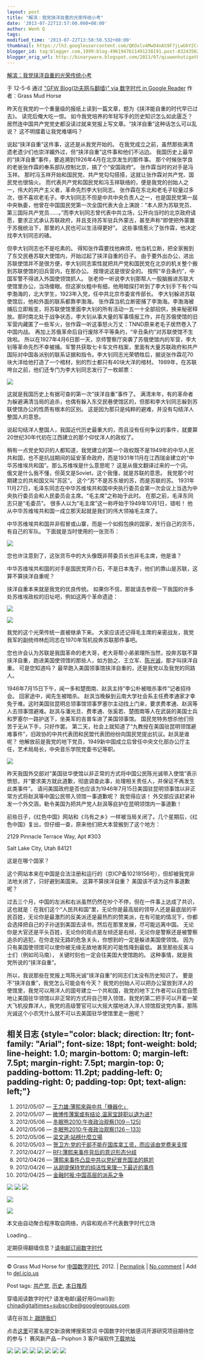 ```yaml
---
layout: post
title: "解滨：我党挟洋自重的光荣传统小考"
date: '2013-07-22T13:57:00.000+08:00'
author: Wenh Q
tags:
modified_time: '2013-07-22T13:58:50.532+08:00'
thumbnail: https://lh3.googleusercontent.com/QKOxlv4MwO4nAS9F7jLwUkY2CrFaHkNdemkonQjOfNpWLIzyp3WXdaVVy0yEK0ixEozVVZE8q34LHC-Jn7A3Q5AoV7Rwaz3AshpL4qd4-Wgx36fRCLk=s72-c
blogger_id: tag:blogger.com,1999:blog-4961947611491238191.post-8324356292666570790
blogger_orig_url: http://binaryware.blogspot.com/2013/07/qiuwenhutigatbloggercom_22.html
---
```


[
解滨：我党挟洋自重的光荣传统小考](http://feedproxy.google.com/~r/chinagfwblog/~3/hRwcRsJir10/)

于 12-5-6 通过 ["GFW Blog(功夫网与翻墙)" via 数字时代 in Google
Reader](http://feeds2.feedburner.com/chinagfwblog) 作者：Grass Mud Horse

昨天在我党的一个重量级的报纸上读到一篇文章，题为《挟洋能自重的时代早已过去》。
读完后俺大吃一惊。 如今我党培养的年轻写手的历史知识怎么如此匮乏？
居然连中国共产党党史都没读过就来党报上写文章。“挟洋自重”这种话怎么可以乱说？
这不明摆着让我党难堪吗？

说起“挟洋自重”这件事，这还是从我党开始的。
在我党成立之前，虽然那些满清遗老遗少们也崇洋媚外过，但“挟洋自重”这件事和他们不沾边。
我国历史上最早的“挟洋自重”事件，要追溯到1926年4月在北京发生的那件事。
那个时候张学良的老爸张作霖的奉系部队控制北京，搞了个“安国政府”。
张作霖当时的对手是冯玉祥。
那时冯玉祥开始和国民党、共产党勾勾搭搭，这就让张作霖对共产党、国民党也很恼火。
而代表共产党和国民党和冯玉祥联络的，便是我党的创始人之一，伟大的共产主义者，革命先烈李大钊同志。
张作霖在东北和老毛子较量过多次，很不喜欢老毛子。李大钊同志不但是中共中央负责人之一，也是国民党第一屆中央執委，他曾在中国国民党第一次全国代表大会上演說：“本人原为苏联党员、第三国际共产党员……。”而李大钊同志曾代表中共立场，公开向当时的北京政府请愿，要求正式承认苏联政府，并且支持苏军驻兵外蒙古，甚至声称“即使把外蒙置于苏俄统治下，那里的人民也可以生活得更好”。
这些事情惹火了张作霖，他决定找李大钊同志的碴。

但李大钊同志也不是吃素的。
得知张作霖要找他麻烦，他当机立断，把全家搬到了东交民巷苏联大使馆内，开始过起了挟洋自重的日子。
由于要外出办公，进出苏联使馆并不是很方便，李大钊同志索性就把共产党和国民党在北京的机关整个搬到苏联使馆的旧兵营内，在那办公。
按理说这是很安全的。 按照“辛丑条约”，中国军警不得进入外国使领馆抓人。
张老帅一听说李大钊那帮人一股脑搬进苏联大使馆里办公，当场傻眼。但这家伙粗中有细，他用暗探打听到了李大钊手下有个叫李渤海的，北大学生，1923年入党，任中共北京市委宣传部长。
李大钊躲进苏联使馆后，他和外面的联系都靠李渤海。
张作霖当机立断密捕了李渤海。李渤海被捕后立即叛变，将苏联使馆里面李大钊的所有活动一五一十全部招供，换来秘密释放。那时南北处于战争状态，李大钊从事大量的军事情报工作，并在苏俄使馆的旧军营内藏匿了一些军火，张作霖一听这事怒火万丈：TNND原来老毛子居然卷入了中国内战。
再加上苏俄革命后自行废除不平等条约，“辛丑条约”对苏联使馆不生效啦。
所以在1927年4月6日那一天，京师警察厅突袭了苏俄使馆内的军营，李大钊等革命先烈不幸被捕。军警共获取七卡车文件档案，里面有大量苏联政府和共产国际对中国各派别的联系证据和指令。李大钊同志光荣牺牲后，据说张作霖花70块大洋给他打造了一个棺材，别的烈士都只有40块大洋的棺材。
1989年，在苏联垮台之前，他们还专门为李大钊同志发行了一枚邮票：

![](https://lh3.googleusercontent.com/QKOxlv4MwO4nAS9F7jLwUkY2CrFaHkNdemkonQjOfNpWLIzyp3WXdaVVy0yEK0ixEozVVZE8q34LHC-Jn7A3Q5AoV7Rwaz3AshpL4qd4-Wgx36fRCLk)

这就是我国历史上有据可查的第一次“挟洋自重”事件了。
满清末年，有的革命者为躲避满清当局的追杀，也偶有躲入东交民巷使馆区的，但那和李大钊同志躲到苏联使馆办公的性质有根本的区别。
这是因为那只是纯粹的避难，并没有勾结洋人整国人的意思。

说起勾结洋人整国人，我国近代历史最重大的，而且没有任何争议的事件，就要算20世纪30年代初在江西建立的那个仰仗洋人的政权了。

稍有一点党史知识的人都知道，我党建立的第一个政权既不是1949年的中华人民共和国，也不是抗战期间的延安革命政府，而是1931年11月在江西瑞金建立的“中华苏维埃共和国”。那么苏维埃是什么意思呢？
这是从俄文翻译过来的一个词。
俄文是什么我不懂，但英文是Soviet，这个我懂，就是苏联的意思。
我党那个时期建立的共和国又叫“苏区”。
这个“苏”不是苏东坡的苏，而是苏联的苏。
1931年11月27日，毛泽东同志在中华苏维埃共和国中央执行委员会第一次会议上当选为中央执行委员会和人民委员会主席。“毛主席”之称始于此时。
在那之前，毛泽东同志只是“毛委员”。
很多人以为“毛主席”这一称呼始于1949年10月1日，错啦！
他从中华苏维埃共和国一成立那天起就是我们的伟大领袖毛主席了。

中华苏维埃共和国并非假冒或山寨，而是一个如假包换的国家，发行自己的货币，有自己的军队。
下面就是当时使用的一张货币：

![](https://lh3.googleusercontent.com/WTnpEueB8nJwh3r-6mF1Dj8sxFHtZ4Tp69Jb58X5lBPRF0ZAtx6AvumYEr1CJ1KmkrRHJIv9lT-SC2FOcBN85yl_1fPx5eADUJTgnlKNJ_4qYhjnvIw)

您也许注意到了，这张货币中的大头像既非蒋委员长也非毛主席，他是谁？

中华苏维埃共和国的对手是国民党蒋介石，不是日本鬼子，他们的靠山是苏联，这算不算挟洋自重呢？

挟洋自重本来就是我党的优良传统。
如果你不信，那就请去参观一下我国的许多处苏维埃政权的旧址吧，例如这两个革命遗迹：

![](https://lh4.googleusercontent.com/sodChBneYz068d2K7g53J6xE4DRnQIJTIiaLZ2_dbQVnPPZSkeIC4ib2AyPFDur7k6UwHXELJ19SlDYRyMm9n-teG7PgKygFcaiJjj9FOkYWdi2UIb4)

![](https://lh3.googleusercontent.com/ks6lW_gtvS0Tf15WRr2UXPgUbFG0Uem_dg1MzGQYYk72gTfxjOLccXXkQGH08s5eI8GRTrOi5pwVcX7MMEf7ePCaKAg4h71DWTIDELBtAXSU09g2FWY)

我党的这个光荣传统一直被继承下来。
大家应该还记得毛主席的亲密战友，我党我军的副统帅林彪同志在1970年驾机投奔苏联那件事吧。

您也许会认为苏联是我国革命的老大哥，老大哥帮小弟弟理所当然，投奔苏联不算挟洋自重，跑进美国使领馆的那些人，如方励之、王立军、[陈光诚](http://chinadigitaltimes.net/chinese/tag/%e9%99%88%e5%85%89%e8%af%9a/?category=18271)，那才叫挟洋自重。
可是您知道吗？ 最早跑入美国领事馆挟洋自重的，还是我党以及我党的同路人。

1946年7月15日下午，闻一多和楚图南、赵沨主持“李公朴被暗杀事件”记者招待会。
回家途中，闻先生被暗杀。
赵沨当晚躲到云南大学社会系主任费孝通家才幸免于难。这时美国驻昆明总领事馆领事罗塞尔主动找上门来，要求费孝通、赵沨等人去领事馆避难。赵沨与潘光旦、费孝通、张奚若、楚图南等人在武装的美国士兵和罗塞尔一路护送下，坐美军的吉普车进了美国领事馆。
国民党特务想杀他们但苦于无从下手，只好作罢。
第二天，社会上就知道了“九教授在美国驻昆明领馆避难事件”，旧政协的中共代表团和民盟代表团纷纷向国民党提出抗议。赵沨是谁呢？
他解放前是我党的地下党员，1949新中国成立后曾任中央文化部办公厅主任，艺术局局长，中央音乐学院党委书记等职。

![](https://lh6.googleusercontent.com/YXxhAwqlMljsWhyJxYBRkFV6veAIgMQub35RfhOUew0wdCbcfH51U0zDHyng1JkbCCKMR-HvIg_vPK1iqdonyGmbGAaFTsesb_dYbVReGshZdXg5Oj8)

昨天我国外交部对“美国驻华使馆以非正常的方式将中国公民陈光诚带入使馆”表示愤怒，并“要求美方就此道歉，彻底调查此事，处理相关责任人，并保证不再发生此类事件”。
请问美国政府是否也应该为1946年7月15日美国驻昆明领事馆以非正常方式将赵沨等中国公民带入领馆一事道歉呢？
我觉得应该！
外交部应该赶紧补发一个外交涵，勒令美国为把共产党人赵沨等庇护在昆明领馆内一事道歉！

前些日子，《红色中国》网站和《乌有之乡》一样被当局关闭了。几个星期后，《红色中国》复出，但仔细一查，原来他们把大本营搬到了这个地方：

2129 Pinnacle Terrace Way, Apt #303

Salt Lake City, Utah 84121

这是在哪个国家？

这个网站本来在中国是合法注册和运行的（京ICP备10218156号），但却被我党非法地关闭了，只好避到美国来。
这算不算挟洋自重？ 美国该不该为这件事道歉呢？

过去三个月，中国的左派和右派虽然仍然在吵个不停，但在一件事上达成了共识，这也就是：在我们这个“人民共和国”里，无论你是最高层的领导人还是最底层的平民百姓，无论你是最激烈的反美派还是最热烈的赞美派，在有可能的情况下，你都会选择把自己的子孙送到美国去读书，然后在那里发展，尽可能远离中国。
无论你是大官还是平头百姓，无论你的观点是左倾还是右倾，无论你是警察还是被警察追杀的逃犯，在你走投无路的危急关头，你想到的一定是躲进美国使领馆。
因为只有美国使领馆可以使你被无缘无故地害死的可能性降到最低。
甚至那些反美斗士们（例如司马南）， 关键时刻也一定会往美国大使馆跑的。
这种事情，就是我党所说的“挟洋自重”。

所以，我说那些在党报上骂陈光诚“挟洋自重”的同志们太没有历史知识了。
要是不“挟洋自重”，我党怎么可能会有今天？
我党的创始人可以把办公室放到洋人的使馆里，我党可以用洋人的国号建立一个共和国，我党的地下工作者可以自觉自愿地让美国驻华领馆以非正常的方式将自己带入领馆，我党的第二把手可以开着一架大飞机投靠洋人，我党的高级警官可以大摇大摆地进入洋人领馆叙说党内事，那陈光诚这个小农凭什么就不可以去美国驻华使馆里走一圈呢？

相关日志 {style="color: black; direction: ltr; font-family: "Arial"; font-size: 18pt; font-weight: bold; line-height: 1.0; margin-bottom: 0; margin-left: 7.5pt; margin-right: 7.5pt; margin-top: 0; padding-bottom: 11.2pt; padding-left: 0; padding-right: 0; padding-top: 0pt; text-align: left;"}
--------

1.  2012/05/07 —
    [王力雄:薄熙來與中共「機器化」](http://www.letscorp.net/archives/23637)
2.  2012/05/07 —
    [微博传薄案或有结论,温家宝辞职以退为进?](http://www.letscorp.net/archives/23615)
3.  2012/05/06 —
    [冬眠熊2010:午夜政治观察(109－125)](http://www.letscorp.net/archives/23588)
4.  2012/05/06 —
    [冬眠熊2010:午夜政治观察(126－133)](http://www.letscorp.net/archives/23586)
5.  2012/05/06 —
    [梁文道:站穩什麼立場](http://www.letscorp.net/archives/23569)
6.  2012/05/03 —
    [贺卫方:党的干部不能在国库拿工资，而应该由党费来支撑](http://www.letscorp.net/archives/23280)
7.  2012/04/27 —
    [RFI:薄熙来事件背后的意识形态分歧](http://www.letscorp.net/archives/22996)
8.  2012/04/26 —
    [薄熙来事件凸显中共以党纪冒充国法的尴尬](http://www.letscorp.net/archives/22892)
9.  2012/04/26 —
    [从胡提保持党的纯洁性来理一下最近的事件](http://www.letscorp.net/archives/22883)
10. 2012/04/25 —
    [金融时报:中国高层的派系之争](http://www.letscorp.net/archives/22801)

![](https://lh6.googleusercontent.com/UUmLIWuxyRy7go1XY_3MWXdqoMzRoFmorpYe00Xzey6bhJg9ZzK7C7jUFYuiyPQ_5Qv1TT4CmdulkXldEeN85vB4TMtPCLcaCUqv_Ss8uxt05CMxcSQ) ![](https://lh4.googleusercontent.com/8y1SAQ6qrW32ik-DjfXfQBBItxJsEs6IOJOWp8AHEtdDtG08oxm7tMRhUWO-gIImqsCXW-6lbbQNEEbY8op2tUCaLt0LtOXkCnMg8R7kuZKukc4XuvU) ![](https://lh5.googleusercontent.com/fSivlvu7IHJgoScmHlul2nGsNzGEmhOHJ7cLHlmDzqHHPp5pxLdqUGEhMWwQIs0xMrS27qqOE-934AjCscLwV7-hfieYvcdC1ivKEa79dCIOvkxdEKI)

![](https://lh5.googleusercontent.com/pS_0UOsjUnilEeJVRmsGY_IHik6ymAA-sDlAhI6MzktUQ2INfuKSf6J-HdyY_u1pao24hPZUhFVPQqGdTzRgl_yNdeLUjfZYM80_iYBVrM9WDYliJ9o)

![](https://lh5.googleusercontent.com/lQxdUOMIxmJoDiMrz7QfF1-_s-wHtTfEyFUERn8IgFdvnSuygkRuPe0YaS7cju8rWra6s7QJlbCRCunbiENjRmPt4-47k1sXddvJVzelpZnGR7DxN1s)

本文由自动聚合程序取自网络，内容和观点不代表数字时代立场

Loading…

定期获得翻墙信息？[请电邮订阅数字时代](http://www.feedblitz.com/f/?Sub=735659)



* * * * *

© Grass Mud Horse for
[中国数字时代](http://chinadigitaltimes.net/chinese), 2012. |
[Permalink](http://chinadigitaltimes.net/chinese/2012/05/%e8%a7%a3%e6%bb%a8%e6%88%91%e5%85%9a%e6%8c%9f%e6%b4%8b%e8%87%aa%e9%87%8d%e7%9a%84%e5%85%89%e8%8d%a3%e4%bc%a0%e7%bb%9f%e5%b0%8f%e8%80%83-2/) |
[No
comment](http://chinadigitaltimes.net/chinese/2012/05/%e8%a7%a3%e6%bb%a8%e6%88%91%e5%85%9a%e6%8c%9f%e6%b4%8b%e8%87%aa%e9%87%8d%e7%9a%84%e5%85%89%e8%8d%a3%e4%bc%a0%e7%bb%9f%e5%b0%8f%e8%80%83-2/#comments) |
Add to
[del.icio.us](http://del.icio.us/post?url=http://chinadigitaltimes.net/chinese/2012/05/%E8%A7%A3%E6%BB%A8%E6%88%91%E5%85%9A%E6%8C%9F%E6%B4%8B%E8%87%AA%E9%87%8D%E7%9A%84%E5%85%89%E8%8D%A3%E4%BC%A0%E7%BB%9F%E5%B0%8F%E8%80%83-2/&title=%E8%A7%A3%E6%BB%A8%EF%BC%9A%E6%88%91%E5%85%9A%E6%8C%9F%E6%B4%8B%E8%87%AA%E9%87%8D%E7%9A%84%E5%85%89%E8%8D%A3%E4%BC%A0%E7%BB%9F%E5%B0%8F%E8%80%83)

Post tags:
[共产党](http://chinadigitaltimes.net/chinese/tag/%e5%85%b1%e4%ba%a7%e5%85%9a/?category=18271),
[历史](http://chinadigitaltimes.net/chinese/tag/%e5%8e%86%e5%8f%b2/?category=18271),
[本日推荐](http://chinadigitaltimes.net/chinese/tag/%e6%9c%ac%e6%97%a5%e6%8e%a8%e8%8d%90/?category=18271)

穿墙阅读数字时代? 请发电邮(最好用Gmail)到:
[chinadigitaltimes+subscribe@googlegroups.com](mailto:chinadigitaltimes%2Bsubscribe@googlegroups.com)

请在谷加上[ 跟随我们](https://plus.google.com/112915952962578336480)

点击[这里](https://docs.google.com/a/chinadigitaltimes.net/spreadsheet/viewform?hl=zh-CN&formkey=dGRpN3FrVThuMFFsZHBZcmNGLW94dEE6MQ#gid=0)可匿名提交新浪微博搜索禁词
中国数字时代敏感词开源研究项目期待您的参与！ 赛风新产品－Psiphon 3
客户端软件[下载地址](http://dld.bz/caonima745)

![](https://lh6.googleusercontent.com/fIzPRlGlHRDf4YCqIKyeYVQCyJdet3P0nkJjezRooGL4_GIPsVZi3r9xYvYPbtHw-O4dbPEHBuRUedgp1eko-ke99jZA7yNkr-ZSF9XKYo48c65Og5w) ![](https://lh6.googleusercontent.com/px-6LPmxDClUVPWxGyeDmXPRikmOOVHAk5ZB8Z31bd5RJ6srLL9pyfmTA697IamkYv6Hljd1io2ce7SqJu2oCj9QIcESB3FRjflOiChS3RpA5YXX5DI) ![](https://lh5.googleusercontent.com/ABHAMDALjJ_G-2bjhlFsI4vhsuevet5nx0Qj929SY4yh2XSU22cL2guwOgpt7x9Si1K62jtPYAG34aMEBpuuiMfveP0F3Phv2FKd5LnP75V2j7P3Ffo) ![](https://lh5.googleusercontent.com/m8aUkZg8pHFEnRso7iFTAdqa1aLZfo2RouQgtf4VKEICDNn9VZUPVwOuJxeiDjVhKBuknqq4ogQMR9Ct1Qwcp1cAhTcumuaSYSuShmXl_6TTJItjbME) ![](https://lh3.googleusercontent.com/llSbXx0pFglmeueRcUSadpmeNkSxm2Qm433FbUhttWJk_VQbALnwMs1dk9EBgX_sAkxA3o8sGqGFuQ33kewtKinqa8Ib7lyJ5kgZtiPnbBMDdBZ8GS4) ![](https://lh3.googleusercontent.com/JY8twmnB-fMmde7NFdEu0mUL-6s3beSA0iENIwzPGpGmaLkC99A6MC_8BgHB9P3jFyfMDQbGGq6Ih0ZMSlvEuz_AP6-PfreAZ0uncMQo3d-EAijkDSE) ![](https://lh4.googleusercontent.com/vkn-P4y14sQn6o22hvmUgpaUda3leaSfT2zM0u6ZXfdaR3OWuhBN_ZFVxMIHsug1f0odgG6hTTHH4GBjvvEteu7yyGiu4C1X91L-wdFuwbjdADDsmuw) ![](https://lh4.googleusercontent.com/2DC-IZIm-XHp1C1O9ArzhnOQ6SBShvgFXA5AZR7MzMwJGDhVEf6GC_E_AlFA3yE4dc5rAOay5qrQzq6zwFk6gqNCUngD0vWAacuGEs79QqXwqdDKb4Q)
